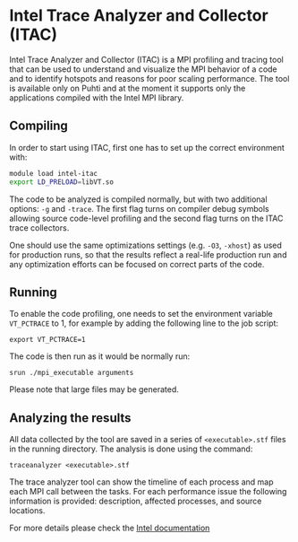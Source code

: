 # Intel Trace Analyzer and Collector (ITAC)

Intel Trace Analyzer and Collector (ITAC) is a MPI profiling and tracing tool
that can be used to understand and visualize the MPI behavior of a code and to
identify hotspots and reasons for poor scaling performance. The tool is available only on Puhti and at the moment it supports only the applications compiled with the Intel MPI library.

## Compiling

In order to start using ITAC, first one has to set up the correct environment
with:

```bash
module load intel-itac
export LD_PRELOAD=libVT.so
```

The code to be analyzed is compiled normally, but with two additional options:
`-g` and `-trace`. The first flag turns on compiler debug symbols allowing
source code-level profiling and the second flag turns on the ITAC trace
collectors.

One should use the same optimizations settings (e.g. `-O3`, `-xhost`) as used
for production runs, so that the results reflect a real-life production run
and any optimization efforts can be focused on correct parts of the code.


## Running

To enable the code profiling, one needs to set the environment variable
`VT_PCTRACE` to 1, for example by adding the following line to the job
script:

```
export VT_PCTRACE=1
```

The code is then run as it would be normally run:

```
srun ./mpi_executable arguments
```

Please note that large files may be generated.


## Analyzing the results

All data collected by the tool are saved in a series of `<executable>.stf`
files in the running directory. The analysis is done using the command:

```
traceanalyzer <executable>.stf
```

The trace analyzer tool can show the timeline of each process and map each MPI
call between the tasks. For each performance issue the following information
is provided: description, affected processes, and source locations.

For more details please check the
[Intel documentation](https://software.intel.com/content/www/us/en/develop/articles/intel-trace-analyzer-and-collector-documentation.html)

